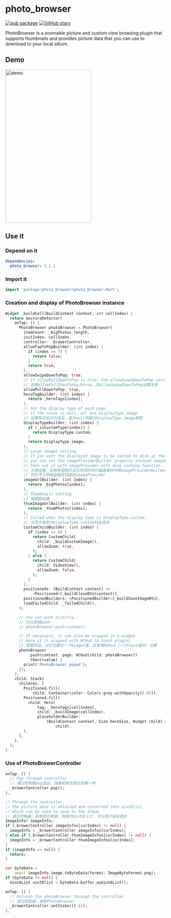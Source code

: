 # photo_browser

[![pub package](https://img.shields.io/pub/v/photo_browser.svg)](https://pub.dartlang.org/packages/photo_browser)
[![GitHub stars](https://img.shields.io/github/stars/chenhongchen/photo_browser.svg?style=social&label=Stars)](https://github.com/chenhongchen/photo_browser)

PhotoBrowser is a zoomable picture and custom view browsing plugin that supports thumbnails and provides picture data that you can use to download to your local album.

## Demo

<img src="https://github.com/chenhongchen/test_photos_lib/raw/master/gif/photo_browser_3.gif" width="270" height="480" alt="demo"/>

## Use it

### Depend on it

```yaml
dependencies:
  photo_browser: 2.1.1
```

### Import it

```dart
import 'package:photo_browser/photo_browser.dart';
```

### Creation and display of PhotoBrowser instance

```dart
Widget _buildCell(BuildContext context, int cellIndex) {
  return GestureDetector(
    onTap: () {
      PhotoBrowser photoBrowser = PhotoBrowser(
        itemCount: _bigPhotos.length,
        initIndex: cellIndex,
        controller: _browerController,
        allowTapToPopBuilder: (int index) {
          if (index == 7) {
            return false;
          }
          return true;
        },
        allowSwipeDownToPop: true,
        // If allowPullDownToPop is true, the allowSwipeDownToPop setting is invalid.
        // 如果allowPullDownToPop为true，则allowSwipeDownToPop设置无效
        allowPullDownToPop: true,
        heroTagBuilder: (int index) {
          return _heroTags[index];
        },
        // Set the display type of each page,
        // if the value is null, all are DisplayType.image.
        // 设置每页显示的类型，值为null则都为DisplayType.image类型
        displayTypeBuilder: (int index) {
          if (_isCustomType(index)) {
            return DisplayType.custom;
          }
          return DisplayType.image;
        },
        // Large images setting.
        // If you want the displayed image to be cached to disk at the same time,
        // you can set the imageProviderBuilder property instead imageUrlBuilder,
        // then set it with imageProvider with disk caching function.
        // 大图设置，如果希望图片显示的同时进行磁盘缓存可换imageProviderBuilder属性设置，
        // 然后传入带磁盘缓存功能的imageProvider
        imageUrlBuilder: (int index) {
          return _bigPhotos[index];
        },
        // Thumbnails setting.
        // 缩略图设置
        thumImageUrlBuilder: (int index) {
          return _thumPhotos[index];
        },
        // Called when the display type is DisplayType.custom.
        // 当显示类型为DisplayType.custom时会调用
        customChildBuilder: (int index) {
          if (index == 6) {
            return CustomChild(
              child: _buildCustomImage(),
              allowZoom: true,
            );
          } else {
            return CustomChild(
              child: VideoView(),
              allowZoom: false,
            );
          }
        },
        positioneds: (BuildContext context) =>
            <Positioned>[_buildCloseBtn(context)],
        positionedBuilders: <PositionedBuilder>[_buildSaveImageBtn],
        loadFailedChild: _failedChild(),
      );

      // You can push directly.
      // 可以直接push
      // photoBrowser.push(context);

      // If necessary, it can also be wrapped in a widget
      // Here it is wrapped with HCHud (a toast plugin)
      // 需要的话，也可包裹在一个Widget里，这里用HCHud（一个Toast插件）包裹
      photoBrowser
          .push(context, page: HCHud(child: photoBrowser))
          .then((value) {
        print('PhotoBrowser poped');
      });
    },
    child: Stack(
      children: [
        Positioned.fill(
            child: Container(color: Colors.grey.withOpacity(0.6))),
        Positioned.fill(
          child: Hero(
              tag: _heroTags[cellIndex],
              child: _buildImage(cellIndex),
              placeholderBuilder:
                  (BuildContext context, Size heroSize, Widget child) =>
                      child),
        ),
      ],
    ),
  );
}
```

### Use of PhotoBrowerController

```dart
onTap: () {
  // Pop through controller
  // 通过控制器pop退出，效果和单击退出效果一样
  _browerController.pop();
},
```

```dart
// Through the controller,
// the picture data is obtained and converted into uint8list,
// which can be used to save to the album
// 通过控制器，获取图片数据，转换为Uint8List，可以用于保存图片
ImageInfo? imageInfo;
if (_browerController.imageInfos[curIndex] != null) {
  imageInfo = _browerController.imageInfos[curIndex];
} else if (_browerController.thumImageInfos[curIndex] != null) {
  imageInfo = _browerController.thumImageInfos[curIndex];
}
if (imageInfo == null) {
  return;
}

var byteData =
    await imageInfo.image.toByteData(format: ImageByteFormat.png);
if (byteData != null) {
  Uint8List uint8list = byteData.buffer.asUint8List();
```

```dart
onTap: () {
  // Refresh the photoBrowser through the controller
  // 通过控制器，刷新PhotoBrowser
  _browerController.setState(() {});
},
```